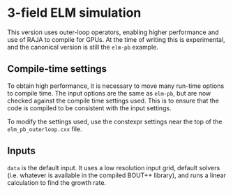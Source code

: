 3-field ELM simulation
======================

This version uses outer-loop operators, enabling higher performance
and use of RAJA to compile for GPUs. At the time of writing this is
experimental, and the canonical version is still the `elm-pb` example.

Compile-time settings
---------------------

To obtain high performance, it is necessary to move many run-time
options to compile time. The input options are the same as `elm-pb`, but
are now checked against the compile time settings used. This is to ensure
that the code is compiled to be consistent with the input settings.

To modify the settings used, use the constexpr settings near the top of the
`elm_pb_outerloop.cxx` file.

Inputs
------

`data` is the default input. It uses a low resolution input grid, default
solvers (i.e. whatever is available in the compiled BOUT++ library),
and runs a linear calculation to find the growth rate.

